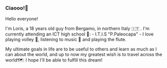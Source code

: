 ### Ciaooo!👋

<!--
**Loriss07/Loriss07** is a ✨ _special_ ✨ repository because its `README.md` (this file) appears on your GitHub profile.

Here are some ideas to get you started:

- 🔭 I’m currently working on ...
- 🌱 I’m currently learning ...
- 👯 I’m looking to collaborate on ...
- 🤔 I’m looking for help with ...
- 💬 Ask me about ...
- 📫 How to reach me: ...
- 😄 Pronouns: ...
- ⚡ Fun fact: ...
-->

Hello everyone!

I'm Loris, a 18 years old guy from Bergamo, in northern Italy :it: . I'm currently attending an ICT high school 🏫: - I.T.I.S "P.Paleocapa" - 
I love playing volley 🏐, listening to music 🎵 and playing the flute.

My ultimate goals in life are to be useful to others and learn as much as I can about the world, and up to now my greatest wish is to travel across the world🗺️: I hope I'll be able to fulfill this dream!




